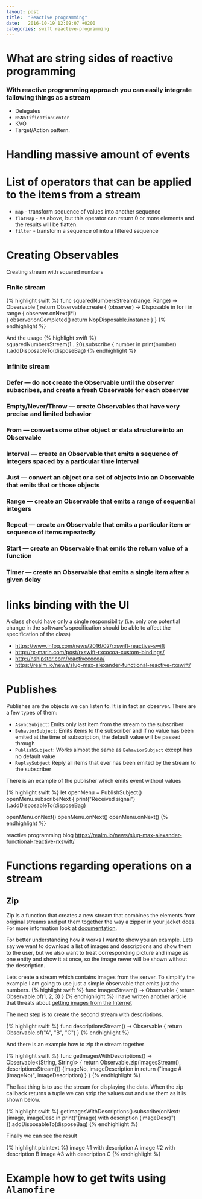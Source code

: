 ```yaml
---
layout: post
title:  "Reactive programming"
date:   2016-10-19 12:09:07 +0200
categories: swift reactive-programming
---
```



# What are string sides of reactive programming
### With reactive programming approach you can easily integrate fallowing things as a stream  
* Delegates
* `NSNotificationCenter`
* KVO
* Target/Action pattern.

# Handling massive amount of events

# List of operators that can be applied to the items from a stream

* `map` - transform sequence of values into another sequence
* `flatMap` - as above, but this operator can return 0 or more elements and the results will be flatten.
* `filter` - transform a sequence of into a filtered sequence 


# Creating Observables
Creating stream with squared numbers

### Finite stream
{% highlight swift %}
func squaredNumbersStream(range: Range<Int>) -> Observable<Int> {
    return Observable.create { (observer) -> Disposable in
        for i in range {
            observer.onNext(i*i)  
        }
        observer.onCompleted()
        return NopDisposable.instance
     }
}
{% endhighlight %}


And the usage
{% highlight swift %}
squaredNumbersStream(1...20).subscribe { number in
    print(number)
}.addDisposableTo(disposeBag)
{% endhighlight %}

### Infinite stream

### Defer — do not create the Observable until the observer subscribes, and create a fresh Observable for each observer
### Empty/Never/Throw — create Observables that have very precise and limited behavior
### From — convert some other object or data structure into an Observable
### Interval — create an Observable that emits a sequence of integers spaced by a particular time interval
### Just — convert an object or a set of objects into an Observable that emits that or those objects
### Range — create an Observable that emits a range of sequential integers
### Repeat — create an Observable that emits a particular item or sequence of items repeatedly
### Start — create an Observable that emits the return value of a function
### Timer — create an Observable that emits a single item after a given delay

# links binding with the UI

A class should have only a single responsibility (i.e. only one potential change in the software's specification should be able to affect the specification of the class)
* https://www.infoq.com/news/2016/02/rxswift-reactive-swift
* http://rx-marin.com/post/rxswift-rxcocoa-custom-bindings/
* http://nshipster.com/reactivecocoa/
* https://realm.io/news/slug-max-alexander-functional-reactive-rxswift/

# Publishes
Publishes are the objects we can listen to. It is in fact an observer. There are a few types of them:
* `AsyncSubject`: Emits only last item from the stream to the subscriber
* `BehaviorSubject`: Emits items to the subscriber and if no value has been emited at the time of subscription, the default value will be passed through
* `PublishSubject`: Works almost the same as `BehaviorSubject` except has no default value
* `ReplaySubject` Reply all items that ever has been emited by the stream to the subscriber

There is an example of the publisher which emits event without values

{% highlight swift %}
let openMenu = PublishSubject<Void>()
openMenu.subscribeNext {
    print("Received signal")
}.addDisposableTo(disposeBag)

openMenu.onNext()
openMenu.onNext()
openMenu.onNext()
{% endhighlight %}

reactive programming blog
https://realm.io/news/slug-max-alexander-functional-reactive-rxswift/

# Functions regarding operations on a stream 

## Zip
Zip is a function that creates a new stream that combines the elements from original streams and put them together the way a zipper in your jacket does. For more information look at [documentation](http://reactivex.io/documentation/operators/zip.html).

For better understanding how it works I want to show you an example. Lets say we want to download a list of images and descriptions and show them to the user, but we also want to treat corresponding picture and image as one entity and show it at once, so the image never will be shown without the description.

Lets create a stream which contains images from the server. To simplify the example I am going to use just a simple observable that emits just the numbers. 
{% highlight swift %}
func imagesStream() -> Observable<Int> {
    return Observable.of(1, 2, 3)
}
{% endhighlight %}
I have written another article that threats about [getting images from the Internet](/swift/cache/)

The next step is to create the second stream with descriptions.

{% highlight swift %}
func descriptionsStream() -> Observable<String> {
    return Observable.of("A", "B", "C")
}
{% endhighlight %}

And there is an example how to zip the stream together

{% highlight swift %}
func getImagesWithDescriptions() -> Observable<(String, String)> {
    return Observable.zip(imagesStream(), descriptionsStream()) {imageNo, imageDescription in
        return ("image #\(imageNo)", imageDescription)
    }
}
{% endhighlight %}

The last thing is to use the stream for displaying the data. When the zip callback returns a tuple we can strip the values out and use them as it is shown below. 

{% highlight swift %}
getImagesWithDescriptions().subscribe(onNext: {image, imageDesc in
    print("\(image) with description \(imageDesc)")
}).addDisposableTo(disposeBag)
{% endhighlight %}

Finally we can see the result 

{% highlight plaintext %}
image #1 with description A
image #2 with description B
image #3 with description C
{% endhighlight %}


# Example how to get twits using `Alamofire`

